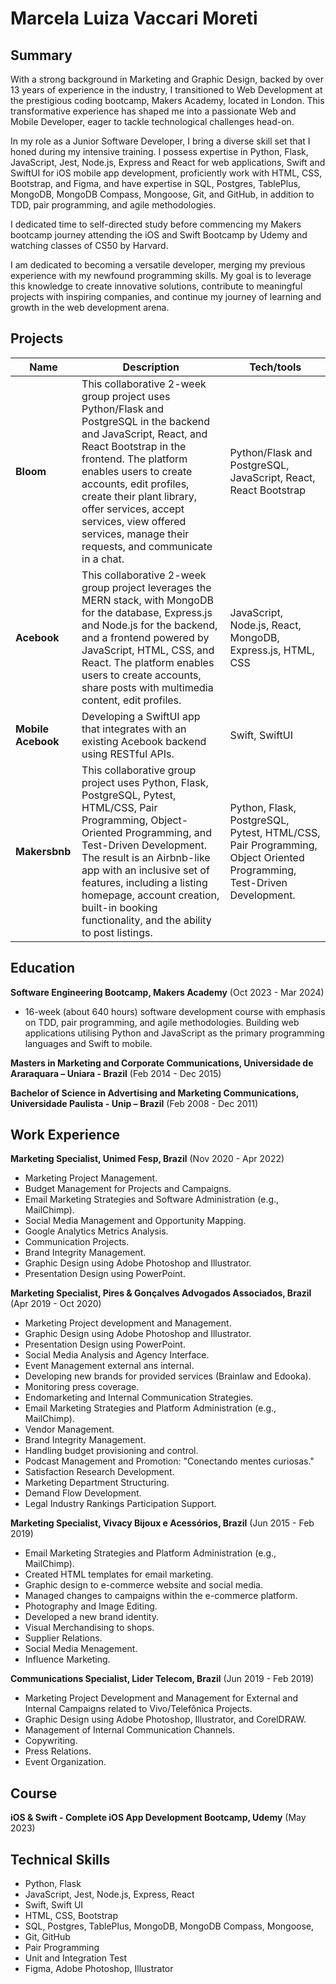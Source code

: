 # Marcela Luiza Vaccari Moreti

## Summary

With a strong background in Marketing and Graphic Design, backed by over 13 years of experience in the industry, I transitioned to Web Development at the prestigious coding bootcamp, Makers Academy, located in London. This transformative experience has shaped me into a passionate Web and Mobile Developer, eager to tackle technological challenges head-on.

In my role as a Junior Software Developer, I bring a diverse skill set that I honed during my intensive training. I possess expertise in Python, Flask, JavaScript, Jest, Node.js, Express and React for web applications, Swift and SwiftUI for iOS mobile app development, proficiently work with HTML, CSS, Bootstrap, and Figma, and have expertise in SQL, Postgres, TablePlus, MongoDB, MongoDB Compass, Mongoose, Git, and GitHub, in addition to TDD, pair programming, and agile methodologies.

I dedicated time to self-directed study before commencing my Makers bootcamp journey attending the iOS and Swift Bootcamp by Udemy and watching classes of CS50 by Harvard.

I am dedicated to becoming a versatile developer, merging my previous experience with my newfound programming skills. My goal is to leverage this knowledge to create innovative solutions, contribute to meaningful projects with inspiring companies, and continue my journey of learning and growth in the web development arena.


## Projects

| Name                         | Description       | Tech/tools        |
| ---------------------------- | ----------------- | ----------------- |
| **Bloom** | This collaborative 2-week group project uses Python/Flask and PostgreSQL in the backend and JavaScript, React, and React Bootstrap in the frontend. The platform enables users to create accounts, edit profiles, create their plant library, offer services, accept services, view offered services, manage their requests, and communicate in a chat. |  Python/Flask and PostgreSQL, JavaScript, React, React Bootstrap
| **Acebook**            | This collaborative 2-week group project leverages the MERN stack, with MongoDB for the database, Express.js and Node.js for the backend, and a frontend powered by JavaScript, HTML, CSS, and React. The platform enables users to create accounts, share posts with multimedia content, edit profiles.  | JavaScript, Node.js, React, MongoDB, Express.js, HTML, CSS |
| **Mobile Acebook** | Developing a SwiftUI app that integrates with an existing Acebook backend using RESTful APIs. | Swift, SwiftUI  |
| **Makersbnb** | This collaborative group project uses Python, Flask, PostgreSQL, Pytest, HTML/CSS, Pair Programming, Object-Oriented Programming, and Test-Driven Development. The result is an Airbnb-like app with an inclusive set of features, including a listing homepage, account creation, built-in booking functionality, and the ability to post listings.|Python, Flask, PostgreSQL, Pytest, HTML/CSS, Pair Programming, Object Oriented Programming, Test-Driven Development.

## Education

**Software Engineering Bootcamp, Makers Academy** (Oct 2023 - Mar 2024)

- 16-week (about 640 hours) software development course with emphasis on TDD, pair programming, and agile methodologies. 
Building web applications utilising Python and JavaScript as the primary programming languages and Swift to mobile.


**Masters in Marketing and Corporate Communications, Universidade de Araraquara – Uniara - Brazil** (Feb 2014   - Dec 2015)

**Bachelor of  Science in Advertising and Marketing Communications, Universidade Paulista -  Unip – Brazil** (Feb 2008   - Dec 2011)



## Work Experience

**Marketing Specialist, Unimed Fesp, Brazil** (Nov 2020 - Apr 2022)  

- Marketing Project Management.
- Budget Management for Projects and Campaigns.
- Email Marketing Strategies and Software Administration (e.g., MailChimp).
- Social Media Management and Opportunity Mapping.
- Google Analytics Metrics Analysis.
- Communication Projects.
- Brand Integrity Management.
- Graphic Design using Adobe Photoshop and Illustrator.
- Presentation Design using PowerPoint.

**Marketing Specialist, Pires & Gonçalves Advogados Associados, Brazil** (Apr 2019 - Oct 2020)  

- Marketing Project development and Management.
- Graphic Design using Adobe Photoshop and Illustrator.
- Presentation Design using PowerPoint.
- Social Media Analysis and Agency Interface.
- Event Management external ans internal.
- Developing new brands for provided services (Brainlaw and Edooka).
- Monitoring press coverage.
- Endomarketing and Internal Communication Strategies.
- Email Marketing Strategies and Platform Administration (e.g., MailChimp).
- Vendor Management.
- Brand Integrity Management.
- Handling budget provisioning and control.
- Podcast Management and Promotion: "Conectando mentes curiosas."
- Satisfaction Research Development.
- Marketing Department Structuring.
- Demand Flow Development.
- Legal Industry Rankings Participation Support.

**Marketing Specialist, Vivacy Bijoux e Acessórios, Brazil** (Jun 2015 - Feb 2019)  

- Email Marketing Strategies and Platform Administration (e.g., MailChimp).
- Created HTML templates for email marketing.
- Graphic design to e-commerce website and social media.
- Managed changes to campaigns within the e-commerce platform.
- Photography and Image Editing.
- Developed a new brand identity.
- Visual Merchandising to shops.
- Supplier Relations.
- Social Media Menagement.
- Influence Marketing.

**Communications Specialist, Lider Telecom, Brazil** (Jun 2019 - Feb 2019)  

- Marketing Project Development and Management for External and Internal Campaigns related to Vivo/Telefônica Projects.
- Graphic Design using Adobe Photoshop, Illustrator, and CorelDRAW.
- Management of Internal Communication Channels.
- Copywriting.
- Press Relations.
- Event Organization.





## Course

**iOS & Swift - Complete iOS App Development Bootcamp, Udemy** (May 2023)  


## Technical Skills

- Python, Flask
- JavaScript, Jest, Node.js, Express, React
- Swift, Swift UI
- HTML, CSS, Bootstrap
- SQL, Postgres, TablePlus, MongoDB, MongoDB Compass, Mongoose,
- Git, GitHub
- Pair Programming
- Unit and Integration Test
- Figma, Adobe Photoshop, Illustrator

